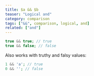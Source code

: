 ```yaml
---
title: $a && $b
teaser: "Logical and"
category: comparison
tags: ["&&", comparison, logical, and]
related: ["and"]
---
```


```php
true && true; // true
true && false; // false
```

Also works with truthy and falsy values:

```php
1 && 'a'; // true
0 && ''; // false
```
